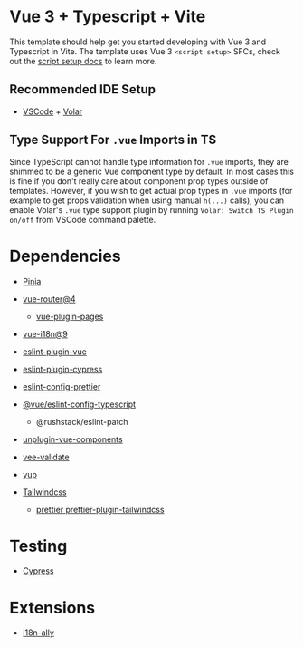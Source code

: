 # Vue 3 + Typescript + Vite

This template should help get you started developing with Vue 3 and Typescript in Vite. The template uses Vue 3 `<script setup>` SFCs, check out the [script setup docs](https://v3.vuejs.org/api/sfc-script-setup.html#sfc-script-setup) to learn more.

## Recommended IDE Setup

- [VSCode](https://code.visualstudio.com/) + [Volar](https://marketplace.visualstudio.com/items?itemName=johnsoncodehk.volar)

## Type Support For `.vue` Imports in TS

Since TypeScript cannot handle type information for `.vue` imports, they are shimmed to be a generic Vue component type by default. In most cases this is fine if you don't really care about component prop types outside of templates. However, if you wish to get actual prop types in `.vue` imports (for example to get props validation when using manual `h(...)` calls), you can enable Volar's `.vue` type support plugin by running `Volar: Switch TS Plugin on/off` from VSCode command palette.

# Dependencies

- [Pinia](https://pinia.vuejs.org/getting-started.html#installation)
- [vue-router@4](https://router.vuejs.org/guide/)
  - [vue-plugin-pages](https://github.com/hannoeru/vite-plugin-pages)
- [vue-i18n@9](https://vue-i18n.intlify.dev/introduction.html)
- [eslint-plugin-vue](https://eslint.vuejs.org/)
- [eslint-plugin-cypress](https://github.com/cypress-io/eslint-plugin-cypress)
- [eslint-config-prettier](https://prettier.io/docs/en/related-projects.html#eslint-integrations)
- [@vue/eslint-config-typescript](https://github.com/vuejs/eslint-config-typescript)
  - @rushstack/eslint-patch
- [unplugin-vue-components](https://github.com/antfu/unplugin-vue-components)
- [vee-validate](https://vee-validate.logaretm.com/v4/guide/composition-api/validation)
- [yup](https://github.com/jquense/yup)

- [Tailwindcss](https://tailwindcss.com/docs/utility-first)
  - [prettier prettier-plugin-tailwindcss](https://github.com/tailwindlabs/prettier-plugin-tailwindcss)

# Testing

- [Cypress](https://docs.cypress.io/guides/core-concepts/introduction-to-cypress)

# Extensions

- [i18n-ally](https://github.com/lokalise/i18n-ally)
